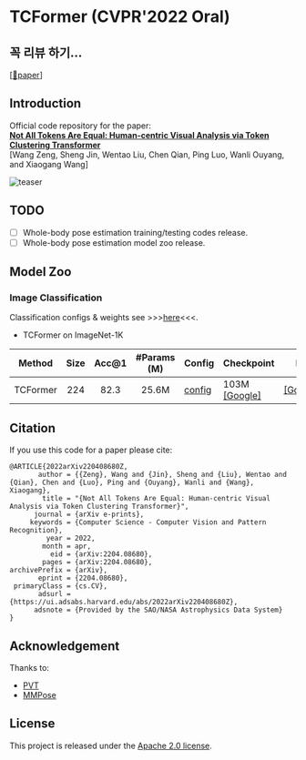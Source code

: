 # TCFormer (CVPR'2022 Oral)

## 꼭 리뷰 하기... 
\[[📜paper](https://arxiv.org/abs/2204.08680)\]

## Introduction

Official code repository for the paper:  
[**Not All Tokens Are Equal: Human-centric Visual Analysis via Token Clustering Transformer**](https://arxiv.org/abs/2204.08680)    
[Wang Zeng, Sheng Jin, Wentao Liu, Chen Qian, Ping Luo, Wanli Ouyang, and Xiaogang Wang]  


![teaser](images/fig2.png)

## TODO
- [ ] Whole-body pose estimation training/testing codes release.
- [ ] Whole-body pose estimation model zoo release.

## Model Zoo

### Image Classification

Classification configs & weights see >>>[here](classification/)<<<.

- TCFormer on ImageNet-1K

| Method           | Size | Acc@1 | #Params (M) | Config                                   | Checkpoint                                                                                 | log|
|------------------|:----:|:-----:|:-----------:|------------------------------------------|--------------------------------------------------------------------------------------------|----|
| TCFormer        |  224 |  82.3 |    25.6M      | [config](configs/tcformer/tcformer.py)    | 103M [[Google]](https://drive.google.com/file/d/1sIrTzIKFfW5Io2MybIWJoS0sv72Wd-av/view?usp=sharing) | [[Google]](https://drive.google.com/file/d/1xR3aMoWfU9sUznGtqRU6U9zcFCt_9MSk/view?usp=sharing)|


## Citation
If you use this code for a paper please cite:

```
@ARTICLE{2022arXiv220408680Z,
       author = {{Zeng}, Wang and {Jin}, Sheng and {Liu}, Wentao and {Qian}, Chen and {Luo}, Ping and {Ouyang}, Wanli and {Wang}, Xiaogang},
        title = "{Not All Tokens Are Equal: Human-centric Visual Analysis via Token Clustering Transformer}",
      journal = {arXiv e-prints},
     keywords = {Computer Science - Computer Vision and Pattern Recognition},
         year = 2022,
        month = apr,
          eid = {arXiv:2204.08680},
        pages = {arXiv:2204.08680},
archivePrefix = {arXiv},
       eprint = {2204.08680},
 primaryClass = {cs.CV},
       adsurl = {https://ui.adsabs.harvard.edu/abs/2022arXiv220408680Z},
      adsnote = {Provided by the SAO/NASA Astrophysics Data System}
}
```

## Acknowledgement

Thanks to:

- [PVT](https://github.com/whai362/PVT)
- [MMPose](https://github.com/open-mmlab/mmpose)

## License

This project is released under the [Apache 2.0 license](LICENSE).
